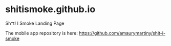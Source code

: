 # shitismoke.github.io
Sh*t! I Smoke Landing Page

The mobile app repository is here: https://github.com/amaurymartiny/shit-i-smoke
